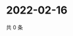# 2022-02-16

共 0 条

<!-- BEGIN WEIBO -->
<!-- 最后更新时间 Wed Feb 16 2022 02:16:44 GMT+0800 (China Standard Time) -->

<!-- END WEIBO -->
